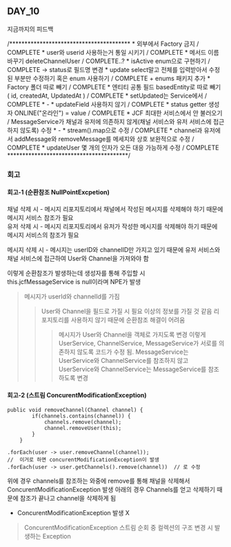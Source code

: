 ## DAY_10

지금까지의 피드백

/****************************************
         *  외부에서 Factory 금지  / COMPLETE
         *  user와 userid 사용하는거 통일 시키기  / COMPLETE
         *  메서드 이름 바꾸기 deleteChannelUser  / COMPLETE..?
         *  isActive enum으로 구현하기  / COMPLETE -> status로 필드명 변경
         *  update select말고 전체를 입력받아서 수정된 부분만 수정하기 혹은 enum 사용하기  / COMPLETE + enums 패키지 추가
         *  Factory 폴더 따로 빼기 / COMPLETE
         *  엔티티 공통 필드 basedEntity로 따로 빼기 ( id, createdAt, UpdatedAt ) / COMPLETE
         *  setUpdated는 Service에서 / COMPLETE
         *  -
         *  updateField 사용하지 않기  / COMPLETE
         *  status getter 생성자 ONLINE("온라인") = value  / COMPLETE
         *  JCF 최대한 서비스에서 안 불러오기  / MessageService가 채널과 유저에 의존하지 않게(채널 서비스와 유저 서비스에 접근하지 않도록) 수정
         *  -
         *  stream().map으로 수정  / COMPLETE
         *  channel과 유저에서 addMessage와 removeMessage를 메세지와 상호 보완적으로 수정  / COMPLETE
         *  updateUser 몇 개의 인자가 오든 대응 가능하게 수정 / COMPLETE
****************************************/

### 회고
#### 회고-1 (순환참조 NullPointExcpetion)
채널 삭제 시 - 메시지 리포지토리에서 채널에서 작성된 메시지를 삭제해야 하기 때문에 메시지 서비스 참조가 필요 <br>
유저 삭제 시 - 메시지 리포지토리에서 유저가 작성한 메시지를 삭제해야 하기 때문에 메시지 서비스의 참조가 필요 <br>

메시지 삭제 시 - 메시지는 userID와 channelID만 가지고 있기 때문에 유저 서비스와 채널 서비스에 접근하여 User와 Channel을 가져와야 함 <br>

이렇게 순환참조가 발생하는데 생성자를 통해 주입할 시 <br>
this.jcfMessageService is null이라며 NPE가 발생 <br>
> 메시지가 userId와 channelId를 가짐
>> User와 Channel을 필드로 가질 시 필요 이상의 정보를 가질 것 같음
>> 리포지토리를 사용하지 않기 때문에 순환참조 해결이 어려움
>>> 메시지가 User와 Channel을 객체로 가지도록 변경
> 이렇게 UserService, ChannelService, MessageService가 서로를 의존하지 않도록 코드가 수정 됨.
>> MessageService는 UserService와 ChannelService를 참조하지 않고
>> UserService와 ChannelService는 MessageService를 참조하도록 변경

#### 회고-2 (스트림 ConcurentModificationException)
```
public void removeChannel(Channel channel) {
        if(channels.contains(channel)) {
            channels.remove(channel);
            channel.removeUser(this);
        }
    }

.forEach(user -> user.removeChannel(channel));
//  이거로 하면 concurentModificationException이 발생
.forEach(user -> user.getChannels().remove(channel))  // 로 수정
```
위에 경우 channels를 참조하는 와중에 remove를 통해 채널을 삭제해서 ConcurentModificationException 발생
아래의 경우 Channels를 얻고 삭제하기 때문에 참조가 끝나고 channel을 삭제하게 됨
- ConcurentModificationException 발생 X
> ConcurentModificationException 스트림 순회 중 컬렉션의 구조 변경 시 발생하는 Exception




